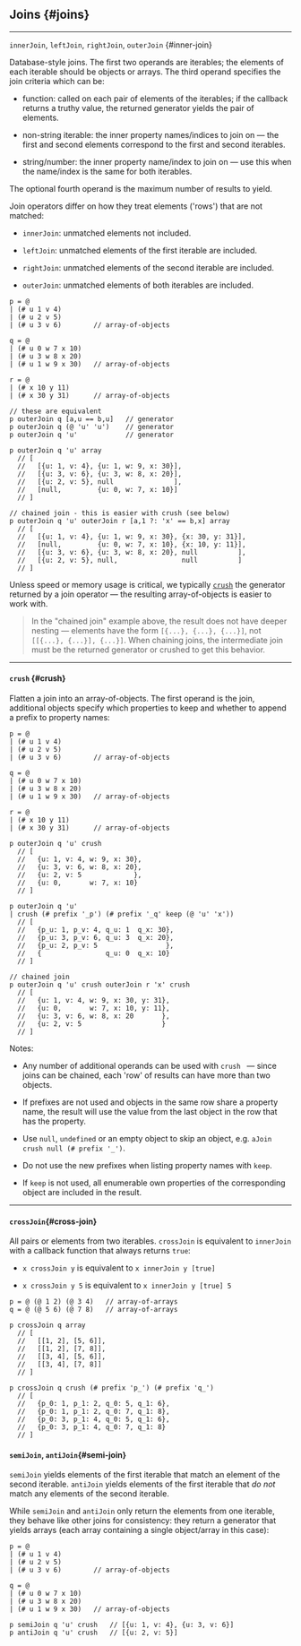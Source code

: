 ## Joins {#joins}

---

`innerJoin`, `leftJoin`, `rightJoin`, `outerJoin` {#inner-join}

Database-style joins. The first two operands are iterables; the elements of each iterable should be objects or arrays. The third operand specifies the join criteria which can be:

* function: called on each pair of elements of the iterables; if the callback returns a truthy value, the returned generator yields the pair of elements.

* non-string iterable: the inner property names/indices to join on &mdash; the first and second elements correspond to the first and second iterables.

* string/number: the inner property name/index to join on &mdash; use this when the name/index is the same for both iterables.

The optional fourth operand is the maximum number of results to yield.

Join operators differ on how they treat elements ('rows') that are not matched:

* `innerJoin`: unmatched elements not included.

* `leftJoin`: unmatched elements of the first iterable are included.

* `rightJoin`: unmatched elements of the second iterable are included.

* `outerJoin`: unmatched elements of both iterables are included.

```
p = @ 
| (# u 1 v 4)
| (# u 2 v 5)
| (# u 3 v 6)        // array-of-objects

q = @
| (# u 0 w 7 x 10)
| (# u 3 w 8 x 20)
| (# u 1 w 9 x 30)   // array-of-objects

r = @
| (# x 10 y 11)
| (# x 30 y 31)      // array-of-objects

// these are equivalent
p outerJoin q [a,u == b,u]   // generator
p outerJoin q (@ 'u' 'u')    // generator
p outerJoin q 'u'            // generator

p outerJoin q 'u' array
  // [
  //   [{u: 1, v: 4}, {u: 1, w: 9, x: 30}],
  //   [{u: 3, v: 6}, {u: 3, w: 8, x: 20}],
  //   [{u: 2, v: 5}, null               ],
  //   [null,         {u: 0, w: 7, x: 10}]
  // ]

// chained join - this is easier with crush (see below)
p outerJoin q 'u' outerJoin r [a,1 ?: 'x' == b,x] array
  // [
  //   [{u: 1, v: 4}, {u: 1, w: 9, x: 30}, {x: 30, y: 31}], 
  //   [null,         {u: 0, w: 7, x: 10}, {x: 10, y: 11}], 
  //   [{u: 3, v: 6}, {u: 3, w: 8, x: 20}, null          ], 
  //   [{u: 2, v: 5}, null,                null          ]
  // ]
```

Unless speed or memory usage is critical, we typically [`crush`](#crush) the generator returned by a join operator &mdash; the resulting array-of-objects is easier to work with.

> In the "chained join" example above, the result does not have deeper nesting &mdash; elements have the form `[{...}, {...}, {...}]`, not `[[{...}, {...}], {...}]`. When chaining joins, the intermediate join must be the returned generator or crushed to get this behavior.

---

#### `crush` {#crush}

Flatten a join into an array-of-objects. The first operand is the join, additional objects specify which properties to keep and whether to append a prefix to property names:

```
p = @ 
| (# u 1 v 4)
| (# u 2 v 5)
| (# u 3 v 6)        // array-of-objects

q = @
| (# u 0 w 7 x 10)
| (# u 3 w 8 x 20)
| (# u 1 w 9 x 30)   // array-of-objects

r = @
| (# x 10 y 11)
| (# x 30 y 31)      // array-of-objects

p outerJoin q 'u' crush
  // [
  //   {u: 1, v: 4, w: 9, x: 30},
  //   {u: 3, v: 6, w: 8, x: 20},
  //   {u: 2, v: 5             },
  //   {u: 0,       w: 7, x: 10}
  // ]                 

p outerJoin q 'u'
| crush (# prefix '_p') (# prefix '_q' keep (@ 'u' 'x'))
  // [
  //   {p_u: 1, p_v: 4, q_u: 1  q_x: 30},
  //   {p_u: 3, p_v: 6, q_u: 3  q_x: 20},
  //   {p_u: 2, p_v: 5                 },
  //   {                q_u: 0  q_x: 10}
  // ]

// chained join
p outerJoin q 'u' crush outerJoin r 'x' crush
  // [
  //   {u: 1, v: 4, w: 9, x: 30, y: 31}, 
  //   {u: 0,       w: 7, x: 10, y: 11}, 
  //   {u: 3, v: 6, w: 8, x: 20       }, 
  //   {u: 2, v: 5                    }
  // ]
```

Notes:

* Any number of additional operands can be used with `crush ` &mdash; since joins can be chained, each 'row' of results can have more than two objects.

* If prefixes are not used and objects in the same row share a property name, the result will use the value from the last object in the row that has the property.

* Use `null`, `undefined` or an empty object to skip an object, e.g. `aJoin crush null (# prefix '_')`.

* Do not use the new prefixes when listing property names with `keep`.

* If `keep` is not used, all enumerable own properties of the corresponding object are included in the result.

---

#### `crossJoin`{#cross-join}

All pairs or elements from two iterables. `crossJoin` is equivalent to `innerJoin` with a callback function that always returns `true`:

* `x crossJoin y` is equivalent to `x innerJoin y [true]`

* `x crossJoin y 5` is equivalent to `x innerJoin y [true] 5`

```
p = @ (@ 1 2) (@ 3 4)   // array-of-arrays
q = @ (@ 5 6) (@ 7 8)   // array-of-arrays

p crossJoin q array
  // [
  //   [[1, 2], [5, 6]], 
  //   [[1, 2], [7, 8]], 
  //   [[3, 4], [5, 6]], 
  //   [[3, 4], [7, 8]] 
  // ]

p crossJoin q crush (# prefix 'p_') (# prefix 'q_')
  // [
  //   {p_0: 1, p_1: 2, q_0: 5, q_1: 6}, 
  //   {p_0: 1, p_1: 2, q_0: 7, q_1: 8}, 
  //   {p_0: 3, p_1: 4, q_0: 5, q_1: 6}, 
  //   {p_0: 3, p_1: 4, q_0: 7, q_1: 8} 
  // ]
```

#### `semiJoin`, `antiJoin`{#semi-join}

`semiJoin` yields elements of the first iterable that match an element of the second iterable. `antiJoin` yields elements of the first iterable that _do not_ match any elements of the second iterable.

While `semiJoin` and `antiJoin` only return the elements from one iterable, they behave like other joins for consistency: they return a generator that yields arrays (each array containing a single object/array in this case):

```
p = @ 
| (# u 1 v 4)
| (# u 2 v 5)
| (# u 3 v 6)        // array-of-objects

q = @
| (# u 0 w 7 x 10)
| (# u 3 w 8 x 20)
| (# u 1 w 9 x 30)   // array-of-objects

p semiJoin q 'u' crush   // [{u: 1, v: 4}, {u: 3, v: 6}]
p antiJoin q 'u' crush   // [{u: 2, v: 5}]
```